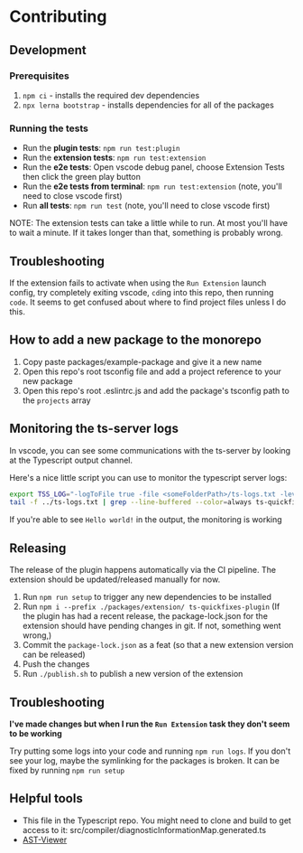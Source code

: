 # Contributing

## Development

### Prerequisites

1. `npm ci` - installs the required dev dependencies
2. `npx lerna bootstrap` - installs dependencies for all of the packages

### Running the tests

- Run the **plugin tests**: `npm run test:plugin`
- Run the **extension tests**: `npm run test:extension`
- Run the **e2e tests**: Open vscode debug panel, choose Extension Tests then click the green play button
- Run the **e2e tests from terminal**: `npm run test:extension` (note, you'll need to close vscode first)
- Run **all tests**: `npm run test` (note, you'll need to close vscode first)

NOTE: The extension tests can take a little while to run. At most you'll have to wait
a minute. If it takes longer than that, something is probably wrong.

## Troubleshooting

If the extension fails to activate when using the `Run Extension` launch config,
try completely exiting vscode, `cd`ing into this repo, then running `code`.
It seems to get confused about where to find project files unless I do this.

## How to add a new package to the monorepo

1. Copy paste packages/example-package and give it a new name
2. Open this repo's root tsconfig file and add a project reference to your new package
3. Open this repo's root .eslintrc.js and add the package's tsconfig path to the `projects` array

## Monitoring the ts-server logs

In vscode, you can see some communications with the ts-server by looking at the Typescript output channel.

Here's a nice little script you can use to monitor the typescript server logs:

```bash
export TSS_LOG="-logToFile true -file <someFolderPath>/ts-logs.txt -level verbose"
tail -f ../ts-logs.txt | grep --line-buffered --color=always ts-quickfixes-plugin
```

If you're able to see `Hello world!` in the output, the monitoring is working

## Releasing

The release of the plugin happens automatically via the CI pipeline. The extension
should be updated/released manually for now.

1. Run `npm run setup` to trigger any new dependencies to be installed
2. Run `npm i --prefix ./packages/extension/ ts-quickfixes-plugin` (If the plugin
  has had a recent release, the package-lock.json for the extension should have
  pending changes in git. If not, something went wrong,)
3. Commit the `package-lock.json` as a feat (so that a new extension version can be released)
4. Push the changes
5. Run `./publish.sh` to publish a new version of the extension

## Troubleshooting

**I've made changes but when I run the `Run Extension` task they don't seem to be working**

Try putting some logs into your code and running `npm run logs`. If you don't see your log,
maybe the symlinking for the packages is broken. It can be fixed by running `npm run setup`

## Helpful tools

- This file in the Typescript repo. You might need to clone and build to get access to it: src/compiler/diagnosticInformationMap.generated.ts
- [AST-Viewer](https://ts-ast-viewer.com/#)
